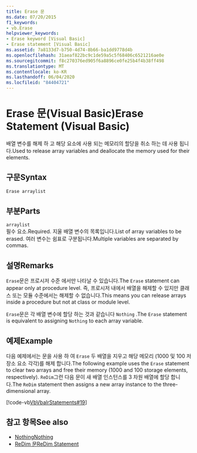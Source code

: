 ```yaml
---
title: Erase 문
ms.date: 07/20/2015
f1_keywords:
- vb.Erase
helpviewer_keywords:
- Erase keyword [Visual Basic]
- Erase statement [Visual Basic]
ms.assetid: 7a8133d7-b750-4d74-8b66-ba1dd9778d4b
ms.openlocfilehash: 31aeaf822bc9c1de59a5c5f68406c6521216ae0e
ms.sourcegitcommit: f8c270376ed905f6a8896ce0fe25b4f4b38ff498
ms.translationtype: MT
ms.contentlocale: ko-KR
ms.lasthandoff: 06/04/2020
ms.locfileid: "84404721"
---
```

# <a name="erase-statement-visual-basic"></a><span data-ttu-id="83a57-102">Erase 문(Visual Basic)</span><span class="sxs-lookup"><span data-stu-id="83a57-102">Erase Statement (Visual Basic)</span></span>
<span data-ttu-id="83a57-103">배열 변수를 해제 하 고 해당 요소에 사용 되는 메모리의 할당을 취소 하는 데 사용 됩니다.</span><span class="sxs-lookup"><span data-stu-id="83a57-103">Used to release array variables and deallocate the memory used for their elements.</span></span>  
  
## <a name="syntax"></a><span data-ttu-id="83a57-104">구문</span><span class="sxs-lookup"><span data-stu-id="83a57-104">Syntax</span></span>  
  
```vb  
Erase arraylist  
```  
  
## <a name="parts"></a><span data-ttu-id="83a57-105">부분</span><span class="sxs-lookup"><span data-stu-id="83a57-105">Parts</span></span>  
 `arraylist`  
 <span data-ttu-id="83a57-106">필수 요소.</span><span class="sxs-lookup"><span data-stu-id="83a57-106">Required.</span></span> <span data-ttu-id="83a57-107">지울 배열 변수의 목록입니다.</span><span class="sxs-lookup"><span data-stu-id="83a57-107">List of array variables to be erased.</span></span> <span data-ttu-id="83a57-108">여러 변수는 쉼표로 구분됩니다.</span><span class="sxs-lookup"><span data-stu-id="83a57-108">Multiple variables are separated by commas.</span></span>  
  
## <a name="remarks"></a><span data-ttu-id="83a57-109">설명</span><span class="sxs-lookup"><span data-stu-id="83a57-109">Remarks</span></span>  
 <span data-ttu-id="83a57-110">`Erase`문은 프로시저 수준 에서만 나타날 수 있습니다.</span><span class="sxs-lookup"><span data-stu-id="83a57-110">The `Erase` statement can appear only at procedure level.</span></span> <span data-ttu-id="83a57-111">즉, 프로시저 내에서 배열을 해제할 수 있지만 클래스 또는 모듈 수준에서는 해제할 수 없습니다.</span><span class="sxs-lookup"><span data-stu-id="83a57-111">This means you can release arrays inside a procedure but not at class or module level.</span></span>  
  
 <span data-ttu-id="83a57-112">`Erase`문은 각 배열 변수에 할당 하는 것과 같습니다 `Nothing` .</span><span class="sxs-lookup"><span data-stu-id="83a57-112">The `Erase` statement is equivalent to assigning `Nothing` to each array variable.</span></span>  
  
## <a name="example"></a><span data-ttu-id="83a57-113">예제</span><span class="sxs-lookup"><span data-stu-id="83a57-113">Example</span></span>  
 <span data-ttu-id="83a57-114">다음 예제에서는 문을 사용 하 여 `Erase` 두 배열을 지우고 해당 메모리 (1000 및 100 저장소 요소 각각)를 해제 합니다.</span><span class="sxs-lookup"><span data-stu-id="83a57-114">The following example uses the `Erase` statement to clear two arrays and free their memory (1000 and 100 storage elements, respectively).</span></span> <span data-ttu-id="83a57-115">`ReDim`그런 다음 문이 새 배열 인스턴스를 3 차원 배열에 할당 합니다.</span><span class="sxs-lookup"><span data-stu-id="83a57-115">The `ReDim` statement then assigns a new array instance to the three-dimensional array.</span></span>  
  
 [!code-vb[VbVbalrStatements#19](~/samples/snippets/visualbasic/VS_Snippets_VBCSharp/VbVbalrStatements/VB/Class1.vb#19)]  
  
## <a name="see-also"></a><span data-ttu-id="83a57-116">참고 항목</span><span class="sxs-lookup"><span data-stu-id="83a57-116">See also</span></span>

- [<span data-ttu-id="83a57-117">Nothing</span><span class="sxs-lookup"><span data-stu-id="83a57-117">Nothing</span></span>](../nothing.md)
- [<span data-ttu-id="83a57-118">ReDim 문</span><span class="sxs-lookup"><span data-stu-id="83a57-118">ReDim Statement</span></span>](redim-statement.md)
